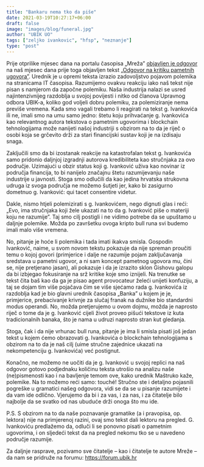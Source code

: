 ```yaml
---
title: "Bankaru nema tko da piše"
date: 2021-03-19T10:27:17+06:00
draft: false
image: "images/blog/funeral.jpg"
author: "UBIK UO"
tags: ["zeljko ivankovic", "hfsp", "neznanje"]
type: "post"
---
```


Prije otprilike mjesec dana na portalu časopisa „Mreža”
[objavljen je odgovor](https://mreza.bug.hr/polemika-probost-cu-te-na-kraju-balade/) na naš mjesec
dana prije toga objavljen tekst
[„Odgovor na kritiku pametnih ugovora”](https://ubik.hr/blog/odgovor-na-kritiku-pametnih-ugovora/).
Urednik je u opremi teksta izrazio zadovoljstvo pojavom polemika na stranicama IT časopisa.
Razumijemo ovakvu reakciju iako naš tekst nije pisan s namjerom da započne polemiku. Naša industrija
nalazi se usred najintenzivnijeg razdoblja u svojoj povijesti i nitko od članova Upravnog odbora
UBIK-a, koliko god voljeli dobru polemiku, za polemiziranje nema previše vremena. Kada smo vagali
trebamo li reagirati na tekst g. Ivankovića ili ne, imali smo na umu samo jedno: štetu koju
prihvaćanje g. Ivankovića kao relevantnog autora tekstova o pametnim ugovorima i blockchain
tehnologijama može nanijeti našoj industriji s obzirom na to da je riječ o osobi koja se grčevito
drži za stari financijski sustav koji je na izdisaju snaga.

Zaključili smo da bi izostanak reakcije na katastrofalan tekst g. Ivankovića samo pridonio daljnjoj
izgradnji autorova kredibiliteta kao stručnjaka za ovo područje. Uzimajući u obzir status koji g.
Ivanković uživa kao novinar iz područja financija, to bi nanijelo značajnu štetu razumijevanju naše
industrije u javnosti. Stoga smo odlučili da kao jedina hrvatska strukovna udruga iz svoga područja
ne možemo šutjeti jer, kako bi zasigurno dometnuo g. Ivanković: qui tacet consentire videtur.

Dakle, nismo htjeli polemizirati s g. Ivankovićem, nego dignuti glas i reći: „Evo, ima stručnjaka
koji žele ukazati na to da g. Ivanković piše o materiji koju ne razumije”. Taj smo cilj postigli i
ne vidimo potrebe da se upuštamo u daljnje polemike. Možda po završetku ovoga kripto bull runa svi
budemo imali malo više vremena.

No, pitanje je hoće li polemika i tada imati ikakva smisla. Gospodin Ivanković, naime, u svom novom
tekstu pokazuje da nije spreman proučiti temu o kojoj govori (primjerice i dalje ne razumije pojam
zaključavanja sredstava u pametni ugovor, a ni sam koncept pametnog ugovora mu, čini se, nije
pretjerano jasan), ali pokazuje i da je izrazito sklon Gishovu galopu da bi izbjegao fokusiranje na
srž kritike koje smo iznijeli. Na trenutke se tekst čita baš kao da ga je pisao agent provocateur
želeći unijeti konfuziju, a taj se dojam tim više pojačava čim se više sjećamo rada g. Ivankovića iz
razdoblja kad je bio glavni urednik časopisa „Banka” u kojem je je, primjerice, prebacivanje krivnje
za slučaj franak na dužnike bio standardni modus operandi. No, možda pretjerujemo u ovom dojmu,
možda je naprosto riječ o tome da je g. Ivanković cijeli život proveo pišući tekstove iz kuta
tradicionalnih banaka, što je nama u udruzi naprosto stran kut gledanja.

Stoga, čak i da nije vrhunac bull runa, pitanje je ima li smisla pisati još jedan tekst u kojem ćemo
obrazovati g. Ivankovića o blockchain tehnologijama s obzirom na to da je naš cilj (uime stručne
zajednice ukazati na nekompetenciju g. Ivankovića) već postignut.

Konačno, ne možemo ne uočiti da je g. Ivanković u svojoj replici na naš odgovor gotovo podjednaku
količinu teksta utrošio na analizu naše (ne)pismenosti kao i na bavljenje temom ove, kako urednik
Maštruko kaže, polemike. Na to možemo reći samo: touché! Stručno ste i detaljno pojasnili pogreške u
gramatici našeg odgovora, vidi se da se u pisanje razumijete i da vam ide odlično. Vjerujemo da bi i
za vas, i za nas, i za čitatelje bilo najbolje da se svatko od nas ubuduće drži onoga što mu ide.

P.S. S obzirom na to da naše poznavanje gramatike (a i pravopisa, op. lektora) nije na primjerenoj
razini, ovaj smo tekst dali lektoru na pregled. G. Ivankoviću predlažemo da, odluči li se ponovno
pisati o pametnim ugovorima, i on sljedeći tekst da na pregled nekomu tko se u navedeno područje
razumije.

Za daljnje rasprave, pozivamo sve čitatelje – kao i čitatelje te autore Mreže – da nam se pridruže
na forumu: https://forum.ubik.hr
